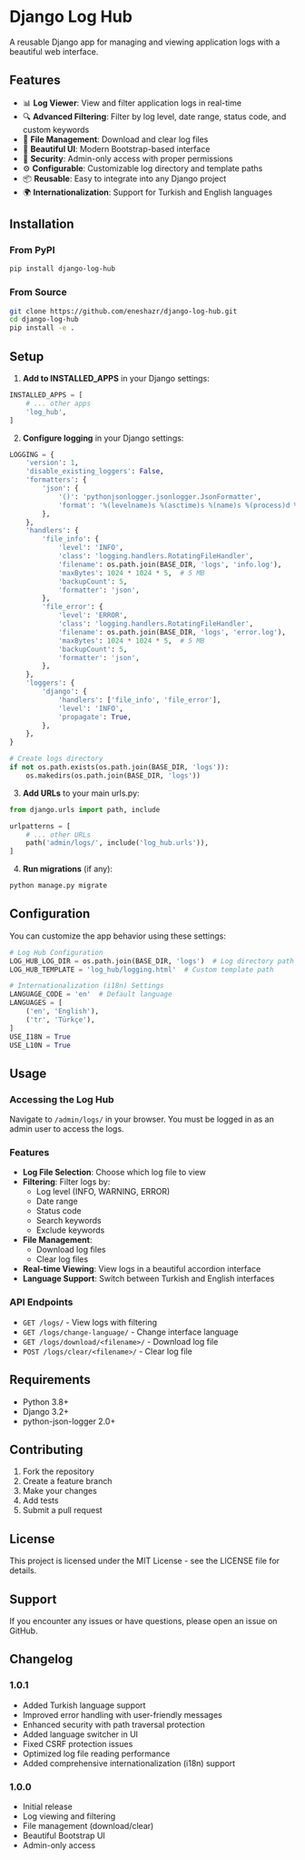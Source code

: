 # Django Log Hub

A reusable Django app for managing and viewing application logs with a beautiful web interface.

## Features

- 📊 **Log Viewer**: View and filter application logs in real-time
- 🔍 **Advanced Filtering**: Filter by log level, date range, status code, and custom keywords
- 📁 **File Management**: Download and clear log files
- 🎨 **Beautiful UI**: Modern Bootstrap-based interface
- 🔐 **Security**: Admin-only access with proper permissions
- ⚙️ **Configurable**: Customizable log directory and template paths
- 📦 **Reusable**: Easy to integrate into any Django project
- 🌍 **Internationalization**: Support for Turkish and English languages

## Installation

### From PyPI

```bash
pip install django-log-hub
```

### From Source

```bash
git clone https://github.com/eneshazr/django-log-hub.git
cd django-log-hub
pip install -e .
```

## Setup

1. **Add to INSTALLED_APPS** in your Django settings:

```python
INSTALLED_APPS = [
    # ... other apps
    'log_hub',
]
```

2. **Configure logging** in your Django settings:

```python
LOGGING = {
    'version': 1,
    'disable_existing_loggers': False,
    'formatters': {
        'json': {
            '()': 'pythonjsonlogger.jsonlogger.JsonFormatter',
            'format': '%(levelname)s %(asctime)s %(name)s %(process)d %(thread)d %(message)s %(status_code)s %(taskName)s %(request)s',
        },
    },
    'handlers': {
        'file_info': {
            'level': 'INFO',
            'class': 'logging.handlers.RotatingFileHandler',
            'filename': os.path.join(BASE_DIR, 'logs', 'info.log'),
            'maxBytes': 1024 * 1024 * 5,  # 5 MB
            'backupCount': 5,
            'formatter': 'json',
        },
        'file_error': {
            'level': 'ERROR',
            'class': 'logging.handlers.RotatingFileHandler',
            'filename': os.path.join(BASE_DIR, 'logs', 'error.log'),
            'maxBytes': 1024 * 1024 * 5,  # 5 MB
            'backupCount': 5,
            'formatter': 'json',
        },
    },
    'loggers': {
        'django': {
            'handlers': ['file_info', 'file_error'],
            'level': 'INFO',
            'propagate': True,
        },
    },
}

# Create logs directory
if not os.path.exists(os.path.join(BASE_DIR, 'logs')):
    os.makedirs(os.path.join(BASE_DIR, 'logs'))
```

3. **Add URLs** to your main urls.py:

```python
from django.urls import path, include

urlpatterns = [
    # ... other URLs
    path('admin/logs/', include('log_hub.urls')),
]
```

4. **Run migrations** (if any):

```bash
python manage.py migrate
```

## Configuration

You can customize the app behavior using these settings:

```python
# Log Hub Configuration
LOG_HUB_LOG_DIR = os.path.join(BASE_DIR, 'logs')  # Log directory path
LOG_HUB_TEMPLATE = 'log_hub/logging.html'  # Custom template path

# Internationalization (i18n) Settings
LANGUAGE_CODE = 'en'  # Default language
LANGUAGES = [
    ('en', 'English'),
    ('tr', 'Türkçe'),
]
USE_I18N = True
USE_L10N = True
```

## Usage

### Accessing the Log Hub

Navigate to `/admin/logs/` in your browser. You must be logged in as an admin user to access the logs.

### Features

- **Log File Selection**: Choose which log file to view
- **Filtering**: Filter logs by:
  - Log level (INFO, WARNING, ERROR)
  - Date range
  - Status code
  - Search keywords
  - Exclude keywords
- **File Management**:
  - Download log files
  - Clear log files
- **Real-time Viewing**: View logs in a beautiful accordion interface
- **Language Support**: Switch between Turkish and English interfaces

### API Endpoints

- `GET /logs/` - View logs with filtering
- `GET /logs/change-language/` - Change interface language
- `GET /logs/download/<filename>/` - Download log file
- `POST /logs/clear/<filename>/` - Clear log file

## Requirements

- Python 3.8+
- Django 3.2+
- python-json-logger 2.0+

## Contributing

1. Fork the repository
2. Create a feature branch
3. Make your changes
4. Add tests
5. Submit a pull request

## License

This project is licensed under the MIT License - see the LICENSE file for details.

## Support

If you encounter any issues or have questions, please open an issue on GitHub.

## Changelog

### 1.0.1
- Added Turkish language support
- Improved error handling with user-friendly messages
- Enhanced security with path traversal protection
- Added language switcher in UI
- Fixed CSRF protection issues
- Optimized log file reading performance
- Added comprehensive internationalization (i18n) support

### 1.0.0
- Initial release
- Log viewing and filtering
- File management (download/clear)
- Beautiful Bootstrap UI
- Admin-only access
